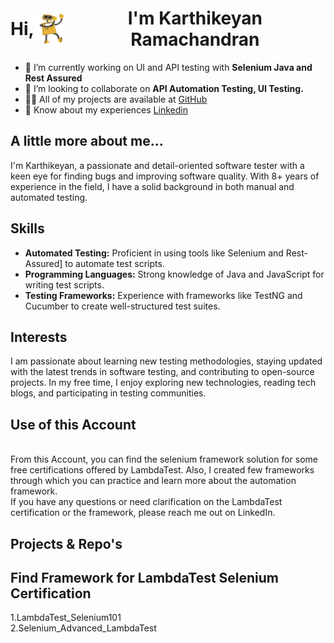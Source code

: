 <h1 align="center" style="display: flex; align-items: center;">
    Hi,<img src="GIF/robothi.gif" width="50px" height="50px" style="vertical-align: middle;" align="center">I'm Karthikeyan Ramachandran
</h1>


- 🔭 I’m currently working on UI and API testing with **Selenium Java and Rest Assured**
- 👯 I’m looking to collaborate on **API Automation Testing, UI Testing.**
- 👨‍💻 All of my projects are available at [GitHub](https://github.com/KartikeyanRamachandran)
- 📄 Know about my experiences [Linkedin](https://www.linkedin.com/in/karthikeyan-r-2542601b2/)

<h2 >A little more about me...</h2>
<p>
    I'm Karthikeyan, a passionate and detail-oriented software tester with a keen eye for finding bugs and improving software quality. With 8+ years of experience in the field, I have a solid background in both manual and automated testing. 

## **Skills**

- **Automated Testing:**     Proficient in using tools like Selenium and Rest-Assured] to automate test scripts. <br>
- **Programming Languages:** Strong knowledge of Java and JavaScript for writing test scripts. <br>
- **Testing Frameworks:**    Experience with frameworks like TestNG and Cucumber to create well-structured test suites. <br>

## **Interests**
<p>
    
I am passionate about learning new testing methodologies, staying updated with the latest trends in software testing, and contributing to open-source projects. In my free time, I enjoy exploring new technologies, reading tech blogs, and participating in testing communities.

</p>

## **Use of this Account**

<br>From this Account, you can find the selenium framework solution for some free certifications offered by LambdaTest. Also, I created few frameworks through which you can practice and learn more about the automation framework. <br>If you have any questions or need clarification on the LambdaTest certification or the framework, please reach me out on LinkedIn.
</p>

<!--
## **Find Automation Testing Projects for Your Practice**

-->

<h2 align="center" style="display: flex; align-items: center;">Projects & Repo's</h2>

## **Find Framework for LambdaTest Selenium Certification**

1.LambdaTest_Selenium101 <br>
2.Selenium_Advanced_LambdaTest <br>
